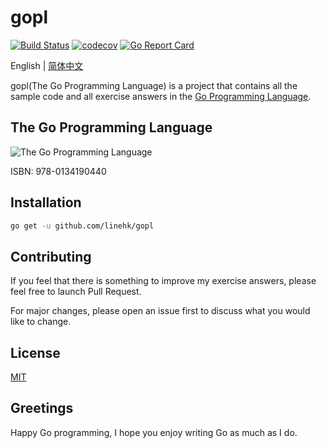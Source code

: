 # gopl

[![Build Status](https://travis-ci.org/linehk/gopl.svg?branch=master)](https://travis-ci.org/linehk/gopl)
[![codecov](https://codecov.io/gh/linehk/gopl/branch/master/graph/badge.svg)](https://codecov.io/gh/linehk/gopl)
[![Go Report Card](https://goreportcard.com/badge/github.com/linehk/gopl)](https://goreportcard.com/report/github.com/linehk/gopl)

English | [简体中文](./README-zh_CN.md "简体中文")

gopl(The Go Programming Language) is a project that contains all the sample code and all exercise answers in the [Go Programming Language](https://www.gopl.io "Go Programming Language").

## The Go Programming Language

![The Go Programming Language](https://i.loli.net/2019/03/30/5c9f2138bed41.png "The Go Programming Language")

ISBN: 978-0134190440

## Installation

```bash
go get -u github.com/linehk/gopl
```

## Contributing

If you feel that there is something to improve my exercise answers, please feel free to launch Pull Request.

For major changes, please open an issue first to discuss what you would like to change.

## License

[MIT](https://choosealicense.com/licenses/mit/)

## Greetings

Happy Go programming, I hope you enjoy writing Go as much as I do.